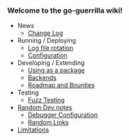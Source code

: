 

### Welcome to the go-guerrilla wiki!

- News
   - [Change Log](https://github.com/flashmob/go-guerrilla/wiki/Change-Log)
- Running / Deploying
   - [Log file rotation](https://github.com/flashmob/go-guerrilla/wiki/Automatic-log-file-management-with-logrotate)
   - [Configuration](https://github.com/flashmob/go-guerrilla/wiki/Configuration)
- Developing / Extending
   - [Using as a package](https://github.com/flashmob/go-guerrilla/wiki/Using-as-a-package)
   - [Backends](https://github.com/flashmob/go-guerrilla/wiki/Backends,-configuring-and-extending)
   - [Roadmap and Bounties](https://github.com/flashmob/go-guerrilla/wiki/Roadmap-and-Bounties)
- Testing
   - [Fuzz Testing](https://github.com/flashmob/go-guerrilla/wiki/Fuzz-testing)
- [Random Dev notes](https://github.com/flashmob/go-guerrilla/wiki/Dev-Notes)
   - [Debugger Configuration](https://github.com/flashmob/go-guerrilla/wiki/Dev-Notes#debugger-configuration)
   - [Random Links](https://github.com/flashmob/go-guerrilla/wiki/Dev-Notes#random-links)
- [Limitations](https://github.com/flashmob/go-guerrilla/wiki/Limitations)

